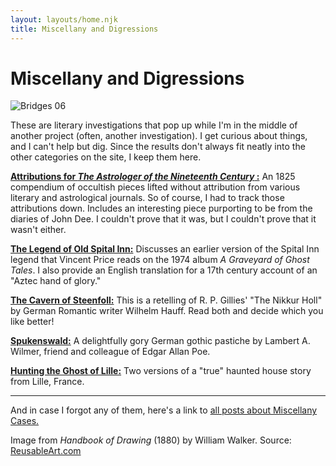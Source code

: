 ```yaml
---
layout: layouts/home.njk
title: Miscellany and Digressions
---
```

# Miscellany and Digressions

![Bridges 06](http://darktalessleuth.wordpress.com/wp-content/uploads/2021/06/bridges-06.jpg "bridges-06.jpg")

These are literary investigations that pop up while I'm in the middle of another project (often, another investigation). I get curious about things, and I can't help but dig. Since the results don't always fit neatly into the other categories on the site, I keep them here.

[**Attributions for _The Astrologer of the Nineteenth Century_ :**](https://darktalessleuth.wordpress.com/2021/01/25/side-excursion-the-struggling-astrologer-issue-one/) An 1825 compendium of occultish pieces lifted without attribution from various literary and astrological journals. So of course, I had to track those attributions down. Includes an interesting piece purporting to be from the diaries of John Dee. I couldn't prove that it was, but I couldn't prove that it wasn't either.

[**The Legend of Old Spital Inn:**](https://darktalessleuth.wordpress.com/2021/02/23/the-legend-of-old-spital-inn/) Discusses an earlier version of the Spital Inn legend that Vincent Price reads on the 1974 album _A Graveyard of Ghost Tales_. I also provide an English translation for a 17th century account of an "Aztec hand of glory."

[**The Cavern of Steenfoll:**](https://darktalessleuth.wordpress.com/2021/06/11/the-cavern-of-steenfoll/) This is a retelling of R. P. Gillies' "The Nikkur Holl" by German Romantic writer Wilhelm Hauff. Read both and decide which you like better!

[**Spukenswald:**](https://darktalessleuth.wordpress.com/2021/06/28/spukenswald/) A delightfully gory German gothic pastiche by Lambert A. Wilmer, friend and colleague of Edgar Allan Poe.

[**Hunting the Ghost of Lille:**](https://darktalessleuth.wordpress.com/2022/09/06/hunting-the-ghost-of-lille/) Two versions of a "true" haunted house story from Lille, France.

* * *

And in case I forgot any of them, here's a link to [all posts about Miscellany Cases.](https://darktalessleuth.wordpress.com/category/miscellany/)

Image from _Handbook of Drawing_ (1880) by William Walker. Source: [ReusableArt.com](http://www.reusableart.com/bridges-06.html)
